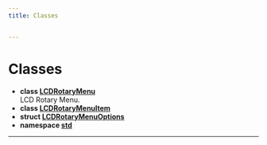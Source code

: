 ```yaml
---
title: Classes


---
```


# Classes



* **class [LCDRotaryMenu](https://github.com/devel0/iot-lcd-rotary/tree/main/data/api/Classes/class_l_c_d_rotary_menu.md)** <br>LCD Rotary Menu. 
* **class [LCDRotaryMenuItem](https://github.com/devel0/iot-lcd-rotary/tree/main/data/api/Classes/class_l_c_d_rotary_menu_item.md)** 
* **struct [LCDRotaryMenuOptions](https://github.com/devel0/iot-lcd-rotary/tree/main/data/api/Classes/struct_l_c_d_rotary_menu_options.md)** 
* **namespace [std](https://github.com/devel0/iot-lcd-rotary/tree/main/data/api/Namespaces/namespacestd.md)** 



-------------------------------


